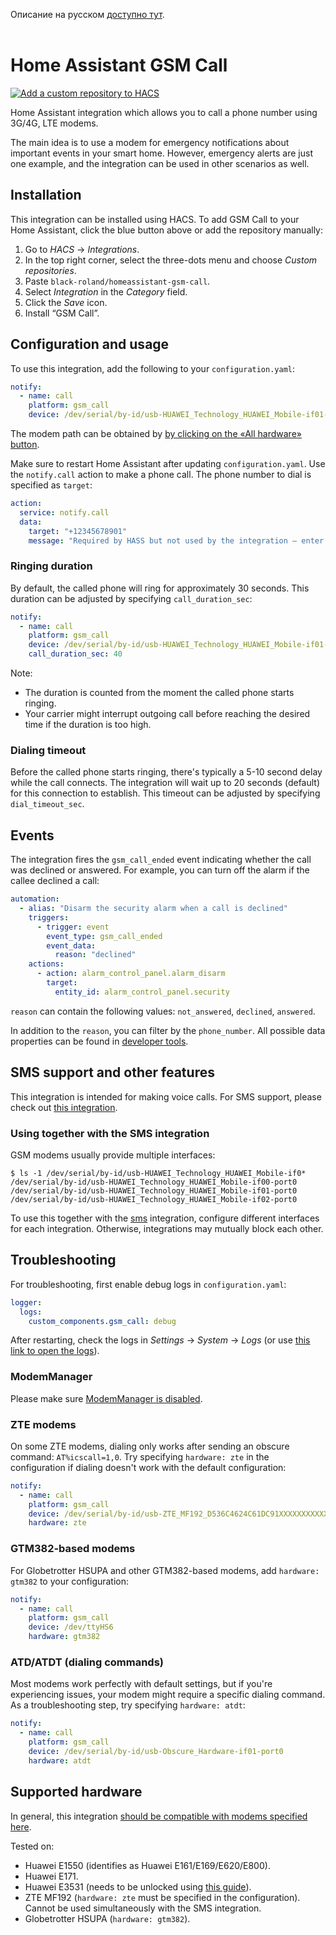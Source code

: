 Описание на русском [доступно тут](./README.ru.md).
<br>
<br>

# Home Assistant GSM Call

[![Add a custom repository to HACS](https://my.home-assistant.io/badges/hacs_repository.svg)](https://my.home-assistant.io/redirect/hacs_repository/?owner=black-roland&repository=homeassistant-gsm-call&category=integration)

Home Assistant integration which allows you to call a phone number using 3G/4G, LTE modems.

The main idea is to use a modem for emergency notifications about important events in your smart home. However, emergency alerts are just one example, and the integration can be used in other scenarios as well.

## Installation

This integration can be installed using HACS. To add GSM Call to your Home Assistant, click the blue button above or add the repository manually:

1. Go to *HACS* → *Integrations*.
2. In the top right corner, select the three-dots menu and choose _Custom repositories_.
3. Paste `black-roland/homeassistant-gsm-call`.
4. Select _Integration_ in the _Category_ field.
5. Click the _Save_ icon.
6. Install “GSM Call”.

## Configuration and usage

To use this integration, add the following to your `configuration.yaml`:

```yaml
notify:
  - name: call
    platform: gsm_call
    device: /dev/serial/by-id/usb-HUAWEI_Technology_HUAWEI_Mobile-if01-port0 # modem device path
```

The modem path can be obtained by [by clicking on the «All hardware» button](https://my.home-assistant.io/redirect/hardware/).

Make sure to restart Home Assistant after updating `configuration.yaml`. Use the `notify.call` action to make a phone call. The phone number to dial is specified as `target`:

```yaml
action:
  service: notify.call
  data:
    target: "+12345678901"
    message: "Required by HASS but not used by the integration — enter any text here"
```

### Ringing duration

By default, the called phone will ring for approximately 30 seconds. This duration can be adjusted by specifying `call_duration_sec`:

```yaml
notify:
  - name: call
    platform: gsm_call
    device: /dev/serial/by-id/usb-HUAWEI_Technology_HUAWEI_Mobile-if01-port0
    call_duration_sec: 40
```

Note:
- The duration is counted from the moment the called phone starts ringing.
- Your carrier might interrupt outgoing call before reaching the desired time if the duration is too high.

### Dialing timeout

Before the called phone starts ringing, there's typically a 5-10 second delay while the call connects. The integration will wait up to 20 seconds (default) for this connection to establish. This timeout can be adjusted by specifying `dial_timeout_sec`.

## Events

The integration fires the `gsm_call_ended` event indicating whether the call was declined or answered. For example, you can turn off the alarm if the callee declined a call:

```yaml
automation:
  - alias: "Disarm the security alarm when a call is declined"
    triggers:
      - trigger: event
        event_type: gsm_call_ended
        event_data:
          reason: "declined"
    actions:
      - action: alarm_control_panel.alarm_disarm
        target:
          entity_id: alarm_control_panel.security
```

`reason` can contain the following values: `not_answered`, `declined`, `answered`.

In addition to the `reason`, you can filter by the `phone_number`. All possible data properties can be found in [developer tools](https://my.home-assistant.io/create-link/?redirect=developer_events).

## SMS support and other features

This integration is intended for making voice calls. For SMS support, please check out [this integration](https://www.home-assistant.io/integrations/sms/).

### Using together with the SMS integration

GSM modems usually provide multiple interfaces:

```shell
$ ls -1 /dev/serial/by-id/usb-HUAWEI_Technology_HUAWEI_Mobile-if0*
/dev/serial/by-id/usb-HUAWEI_Technology_HUAWEI_Mobile-if00-port0
/dev/serial/by-id/usb-HUAWEI_Technology_HUAWEI_Mobile-if01-port0
/dev/serial/by-id/usb-HUAWEI_Technology_HUAWEI_Mobile-if02-port0
```

To use this together with the [sms](https://www.home-assistant.io/integrations/sms/) integration, configure different interfaces for each integration. Otherwise, integrations may mutually block each other.

## Troubleshooting

For troubleshooting, first enable debug logs in `configuration.yaml`:

```yaml
logger:
  logs:
    custom_components.gsm_call: debug
```

After restarting, check the logs in *Settings* → *System* → *Logs* (or use [this link to open the logs](https://my.home-assistant.io/redirect/logs/)).

### ModemManager

Please make sure [ModemManager is disabled](https://askubuntu.com/questions/216114/how-can-i-remove-modem-manager-from-boot/612646).

### ZTE modems

On some ZTE modems, dialing only works after sending an obscure command: `AT%icscall=1,0`. Try specifying `hardware: zte` in the configuration if dialing doesn't work with the default configuration:

```yaml
notify:
  - name: call
    platform: gsm_call
    device: /dev/serial/by-id/usb-ZTE_MF192_D536C4624C61DC91XXXXXXXXXXXXXXXXXXXXXXXX-if00
    hardware: zte
```

### GTM382-based modems

For Globetrotter HSUPA and other GTM382-based modems, add `hardware: gtm382` to your configuration:

```yaml
notify:
  - name: call
    platform: gsm_call
    device: /dev/ttyHS6
    hardware: gtm382
```

### ATD/ATDT (dialing commands)

Most modems work perfectly with default settings, but if you're experiencing issues, your modem might require a specific dialing command. As a troubleshooting step, try specifying `hardware: atdt`:

```yaml
notify:
  - name: call
    platform: gsm_call
    device: /dev/serial/by-id/usb-Obscure_Hardware-if01-port0
    hardware: atdt
```

## Supported hardware

In general, this integration [should be compatible with modems specified here](https://www.home-assistant.io/integrations/sms/#list-of-modems-known-to-work).

Tested on:
- Huawei E1550 (identifies as Huawei E161/E169/E620/E800).
- Huawei E171.
- Huawei E3531 (needs to be unlocked using [this guide](http://blog.asiantuntijakaveri.fi/2015/07/convert-huawei-e3372h-153-from.html)).
- ZTE MF192 (`hardware: zte` must be specified in the configuration). Cannot be used simultaneously with the SMS integration.
- Globetrotter HSUPA (`hardware: gtm382`).
